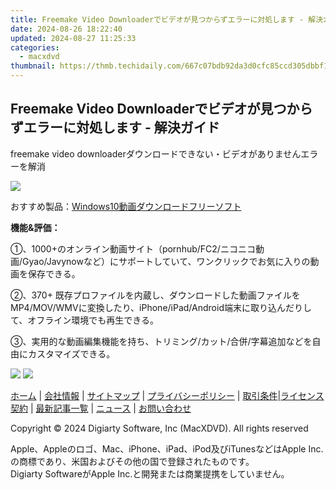 ```yaml
---
title: Freemake Video Downloaderでビデオが見つからずエラーに対処します - 解決ガイド
date: 2024-08-26 18:22:40
updated: 2024-08-27 11:25:33
categories:
  - macxdvd
thumbnail: https://thmb.techidaily.com/667c07bdb92da3d0cfc85ccd305dbbf14b3797ec47ad22d2523d6d2404f16cd1.jpg
---
```


## Freemake Video Downloaderでビデオが見つからずエラーに対処します - 解決ガイド

freemake video downloaderダウンロードできない・ビデオがありませんエラーを解消

![](https://www.macxdvd.com/blog/img/freemake-video-downloader-cannot-download-1111.jpg)

おすすめ製品：[Windows10動画ダウンロードフリーソフト](https://tools.techidaily.com/macxdvd/products/)

**機能&評価：**

①、1000+のオンライン動画サイト（pornhub/FC2/ニコニコ動画/Gyao/Javynowなど）にサポートしていて、ワンクリックでお気に入りの動画を保存できる。

②、370+ 既存プロファイルを内蔵し、ダウンロードした動画ファイルをMP4/MOV/WMVに変換したり、iPhone/iPad/Android端末に取り込んだりして、オフライン環境でも再生できる。

③、実用的な動画編集機能を持ち、トリミング/カット/合併/字幕追加などを自由にカスタマイズできる。

[![](https://www.macxdvd.com/blog/new-fourteen/btnw.png)](https://tools.techidaily.com/macxdvd/products/) [![](https://www.macxdvd.com/blog/new-fourteen/btnm.png)](https://tools.techidaily.com/macxdvd/products/) 



[ホーム](https://tools.techidaily.com/macxdvd/products/) | [会社情報](https://tools.techidaily.com/macxdvd/products/) | [サイトマップ](https://tools.techidaily.com/macxdvd/products/) | [プライバシーポリシー](https://tools.techidaily.com/macxdvd/products/) | [取引条件](https://tools.techidaily.com/macxdvd/products/)|[ライセンス契約](https://tools.techidaily.com/macxdvd/products/) | [最新記事一覧](https://tools.techidaily.com/macxdvd/products/) | [ニュース](https://tools.techidaily.com/macxdvd/products/) | [お問い合わせ](https://tools.techidaily.com/macxdvd/products/)

Copyright © 2024 Digiarty Software, Inc (MacXDVD). All rights reserved

Apple、Appleのロゴ、Mac、iPhone、iPad、iPod及びiTunesなどはApple Inc.の商標であり、米国およびその他の国で登録されたものです。  
Digiarty SoftwareがApple Inc.と開発または商業提携をしていません。

<ins class="adsbygoogle"
     style="display:block"
     data-ad-format="autorelaxed"
     data-ad-client="ca-pub-7571918770474297"
     data-ad-slot="1223367746"></ins>



<ins class="adsbygoogle"
     style="display:block"
     data-ad-client="ca-pub-7571918770474297"
     data-ad-slot="8358498916"
     data-ad-format="auto"
     data-full-width-responsive="true"></ins>
